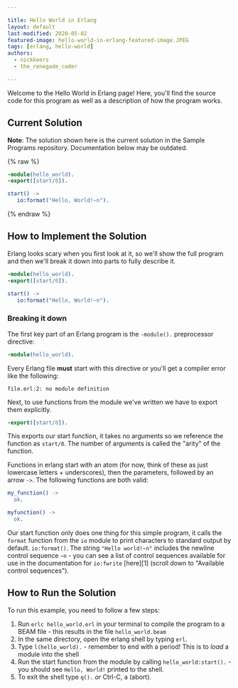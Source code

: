 ```yaml
---

title: Hello World in Erlang
layout: default
last-modified: 2020-05-02
featured-image: hello-world-in-erlang-featured-image.JPEG
tags: [erlang, hello-world]
authors:
  - nickkeers
  - the_renegade_coder

---
```


Welcome to the Hello World in Erlang page! Here, you'll find the source code for this program as well as a description of how the program works.

## Current Solution

**Note**: The solution shown here is the current solution in the Sample Programs repository. Documentation below may be outdated.

{% raw %}

```erlang
-module(hello_world).
-export([start/0]).

start() ->
   io:format("Hello, World!~n").
```

{% endraw %}

## How to Implement the Solution

Erlang looks scary when you first look at it, so we'll show the full program and
then we'll break it down into parts to fully describe it.

```erlang
-module(hello_world).
-export([start/0]).

start() ->
   io:format("Hello, World!~n").
```

### Breaking it down

The first key part of an Erlang program is the `-module().` preprocessor directive:

```erlang
-module(hello_world).
```

Every Erlang file **must** start with this directive or you'll get a compiler error like the following:

```
file.erl:2: no module definition
```

Next, to use functions from the module we've written we have to export them explicitly.

```erlang
-export([start/0]).
```

This exports our start function, it takes no arguments so we reference the function as `start/0`. The number of arguments is called the "arity" of the function.


Functions in erlang start with an atom (for now, think of these as just lowercase letters + underscores), then the parameters, followed by an arrow `->`. The following functions are both valid:

```erlang
my_function() ->
  ok.

myfunction() ->
  ok.
```

Our start function only does one thing for this simple program, it calls the `format` function from the `io` module to print characters to standard output by default. `io:format()`. The string `"Hello world!~n"` includes the newline control sequence `~n` - you can see a list of control sequences available for use in the documentation for `io:fwrite` [here][1] (scroll down to "Available control sequences").


## How to Run the Solution

To run this example, you need to follow a few steps:

1. Run `erlc hello_world.erl` in your terminal to compile the program to a BEAM file - this results in the file `hello_world.beam`
2. In the same directory, open the erlang shell by typing `erl`.
3. Type `l(hello_world).` - remember to end with a period! This is to *load* a module into the shell
4. Run the start function from the module by calling `hello_world:start().` - you should see `Hello, World!` printed to the shell.
5. To exit the shell type `q().` _or_ Ctrl-C, a (abort).
